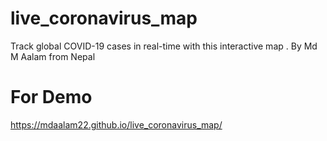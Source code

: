 # live_coronavirus_map
Track global COVID-19 cases in real-time with this interactive map . By Md M Aalam from Nepal

# For Demo
https://mdaalam22.github.io/live_coronavirus_map/
